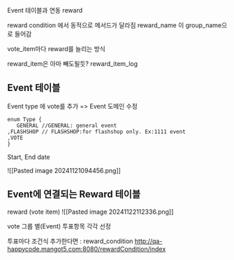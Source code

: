 
Event 테이블과 연동
reward

reward condition 에서 동적으로 메서드가 달라짐
reward_name 이 group_name으로 들어감

vote_item마다 reward를 늘리는 방식

reward_item은 아마 빼도될듯?
reward_item_log


## Event 테이블

Event type 에 vote를 추가 =>  Event 도메인 수정
```
enum Type {  
   GENERAL //GENERAL: general event   
,FLASHSHOP // FLASHSHOP:for flashshop only. Ex:1111 event  
,VOTE
}
```
Start, End date


![[Pasted image 20241121094456.png]]



## Event에 연결되는 Reward 테이블

reward (vote item)
![[Pasted image 20241122112336.png]]

vote 그룹 별(Event) 투표항목 각각 선정

투표마다 조건식 추가한다면 : reward_condition
http://qa-happycode.mangot5.com:8080/rewardCondition/index

